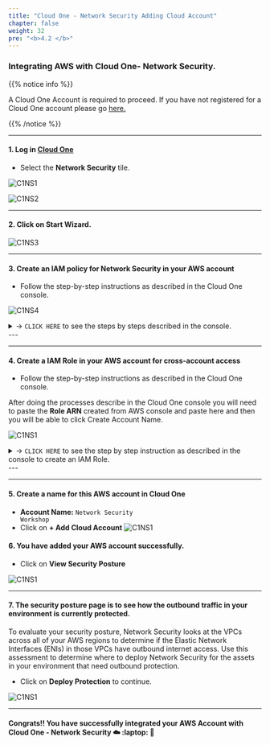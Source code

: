 ```yaml
---
title: "Cloud One - Network Security Adding Cloud Account"
chapter: false
weight: 32
pre: "<b>4.2 </b>"
---
```


### Integrating AWS with Cloud One- Network Security.

{{% notice info %}}
<p style='text-align: left;'>
A Cloud One Account is required to proceed. If you have not registered for a Cloud One account please go <a href="https://cloudone.trendmicro.com/register" target="_top">here.</a>
</p>
{{% /notice %}}

----

#### 1. Log in [Cloud One](https://cloudone.trendmicro.com/)
- Select the **Network Security** tile.

![C1NS1](/images/Login_C1.png) 

![C1NS2](/images/C1NS_Service.png) 

---

#### 2. Click on **Start Wizard**.

![C1NS3](/images/C1NS_Wizard.png)

---

#### 3. Create an IAM policy for Network Security in your AWS account

- Follow the step-by-step instructions as described in the Cloud One console.

![C1NS4](/images/Add_IAM_Policy.png) 

<details>
  <summary> -> <code>CLICK HERE</code> to see the steps by steps described in the console.</summary>

#### 3.1 Sign in to your [AWS account](aws.amazon.com/)
- Navigate to **IAM**
- From left-hand menu, select **Policies** under Access Management
- Click on **Create Policy**

![C1NS1](/images/create_net_sec_1.png) 

---

#### 3.2 Edit the policy.
- Select the tab **JSON** 
- Paste the JSON policy from Cloud One Network Security console
- Click on **Next: Tags**

![C1NS1](/images/create_net_sec_2.png) 

---

#### Here is the JSON policy from Cloud One - Network Security:

````
{
  "Version": "2012-10-17",
  "Statement": [
    {
      "Sid": "cloudconnectorEc2",
      "Effect": "Allow",
      "Action": [
        "ec2:DescribeImages",
        "ec2:DescribeInternetGateways",
        "ec2:DescribeInstances",
        "ec2:DescribeNetworkInterfaces",
        "ec2:DescribeAvailabilityZones",
        "ec2:DescribeVpcs",
        "ec2:DescribeRegions",
        "ec2:DescribeNatGateways",
        "ec2:DescribeSubnets",
        "ec2:DescribeKeyPairs",
        "ec2:DescribeRouteTables",
        "ec2:DescribeSecurityGroups"
      ],
      "Resource": "*"
    },
    {
      "Sid": "cloudconnectorIamPolicy",
      "Effect": "Allow",
      "Action": [
        "iam:GetPolicyVersion",
        "iam:GetPolicy"
      ],
      "Resource": "arn:aws:iam::*:policy/NetworkSecurityPolicy"
    },
    {
      "Sid": "cloudconnectorIamRole",
      "Effect": "Allow",
      "Action": [
        "iam:GetRole",
        "iam:ListAttachedRolePolicies"
      ],
      "Resource": "arn:aws:iam::*:role/NetworkSecurityRole"
    }
  ]
}
````
---

#### 3.3 Click on **Next: Review**

![C1NS1](/images/create_net_sec_3.png) 

---

#### 3.4 Add the Name for the policy
- **Name**: <code>NetworkSecurityPolicy</code>
- Click on **Create policy**

![C1NS1](/images/create_net_sec_4.png) 

---

#### 3.5 Policy created successfully

![C1NS1](/images/create_net_sec_5.png) 

</details>
---

---

#### 4. Create a IAM Role in your AWS account for cross-account access

- Follow the step-by-step instructions as described in the Cloud One console.

After doing the processes describe in the Cloud One console you will need to paste the **Role ARN** created from AWS console and paste here and then you will be able to click Create Account Name.

![C1NS1](/images/create_net_sec_6.png) 

<details>
  <summary> -> <code>CLICK HERE</code> to see the step by step instruction as described in the console to create an IAM Role.</summary>

---

#### 4.1 Sign in to [AWS](aws.amazon.com/)
- Navigate to **IAM**
- From the left-hand menu, select **Roles** under access management
- Click on **Create Role**
![C1NS1](/images/create_net_sec_7.png)

---

#### 4.2 Create IAM Role for Cloud One Network Security

-  **Select type of trusted entity**: Another AWS account
-  Paste the **Account ID** provided in the Cloud One console 
-  **Check** the Option Require external ID 
-  Paste the **External ID** provided in the Cloud One console. 
-  Click on **Next: Permissions**


![C1NS1](/images/create_net_sec_8.png) 

---

#### 4.3 Attach permissions policies 

- Search for the policy name that you created on the previous step, if you used our recommendation search for <code>NetworkSecurityPolicy</code>
- **Select** the role 
- Click on **Next: Tags**

![C1NS1](/images/create_net_sec_9.png) 

---

#### 4.4 Optional - Add Tags
- Click on **Next: Review** 

![C1NS1](/images/create_net_sec_10.png) 

---

#### 4.5 Add the Role Name
- **Role Name**: <code>NetworkSecurityRole</code>
- Click on **Create Role**
![C1NS1](/images/create_net_sec_11.png)

---

#### 4.6 After you successfully created the Role. 
- Search for the name of the role: <code>NetworkSecurityRole</code>
- Click on the **Role Name**
![C1NS1](/images/create_net_sec_12.png)

---

#### 4.7 Copy the Role ARN and navigate back to the Cloud One - Network Security console
![C1NS1](/images/create_net_sec_13.png) 

---

#### 4.8 Paste the Role ARN 
- Click on **Create Account Name**
![C1NS1](/images/create_net_sec_6.png) 

</details>
---

---

#### 5. Create a name for this AWS account in Cloud One
- **Account Name:** <code>Network Security Workshop</code>
- Click on **+ Add Cloud Account**
![C1NS1](/images/create_net_sec_14.png) 

#### 6. You have added your AWS account successfully.
- Click on **View Security Posture**

![C1NS1](/images/create_net_sec_15.png)

---

#### 7. The security posture page is to see how the outbound traffic in your environment is currently protected. 

To evaluate your security posture, Network Security looks at the VPCs across all of your AWS regions to determine if the Elastic Network Interfaces (ENIs) in those VPCs have outbound internet access.
Use this assessment to determine where to deploy Network Security for the assets in your environment that need outbound protection.

- Click on **Deploy Protection** to continue.

![C1NS1](/images/create_net_sec_16.png)

---
#### Congrats!! You have successfully integrated your AWS Account with Cloud One - Network Security :cloud: :laptop: :rocket:
